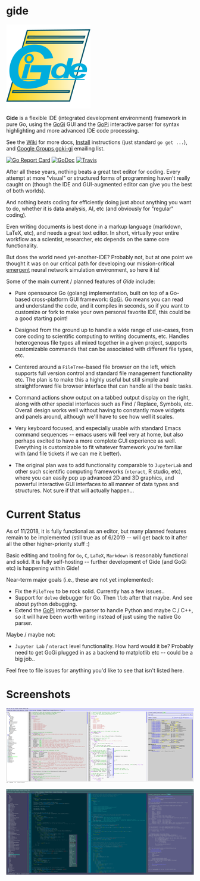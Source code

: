# gide

![alt tag](logo/gide_icon.png)

**Gide** is a flexible IDE (integrated development environment) framework in pure Go, using the [GoGi](https://github.com/goki/gi) GUI and the [GoPi](https://github.com/goki/pi) interactive parser for syntax highlighting and more advanced IDE code processing.

See the [Wiki](https://github.com/goki/gide/wiki) for more docs,   [Install](https://github.com/goki/gide/wiki/Install) instructions (just standard `go get ...`), and [Google Groups goki-gi](https://groups.google.com/forum/#!forum/goki-gi) emailing list.

[![Go Report Card](https://goreportcard.com/badge/github.com/goki/gide)](https://goreportcard.com/report/github.com/goki/gide)
[![GoDoc](https://godoc.org/github.com/goki/gide?status.svg)](https://godoc.org/github.com/goki/gide)
[![Travis](https://travis-ci.com/goki/gide.svg?branch=master)](https://travis-ci.com/goki/gide)

After all these years, nothing beats a great text editor for coding.  Every attempt at more "visual" or structured forms of programming haven't really caught on (though the IDE and GUI-augmented editor can give you the best of both worlds).

And nothing beats coding for efficiently doing just about anything you want to do, whether it is data analysis, AI, etc (and obviously for "regular" coding).

Even writing documents is best done in a markup language (markdown, LaTeX, etc), and needs a great text editor.  In short, virtually your entire workflow as a scientist, researcher, etc depends on the same core functionality.

But does the world need yet-another-IDE? Probably not, but at one point we thought it was on our critical path for developing our mission-critical [emergent](https://github.com/emer/emergent) neural network simulation environment, so here it is!

Some of the main current / planned features of *Gide* include:

* Pure opensource Go (golang) implementation, built on top of a Go-based cross-platform GUI framework: [GoGi](https://github.com/goki/gi).  Go means you can read and understand the code, and it compiles in seconds, so if you want to customize or fork to make your own personal favorite IDE, this could be a good starting point!

* Designed from the ground up to handle a wide range of use-cases, from core coding to scientific computing to writing documents, etc.  Handles heterogenous file types all mixed together in a given project, supports customizable commands that can be associated with different file types, etc.

* Centered around a `FileTree`-based file browser on the left, which supports full version control and standard file management functionality etc.  The plan is to make this a highly useful but still simple and straightforward file browser interface that can handle all the basic tasks.

* Command actions show output on a tabbed output display on the right, along with other special interfaces such as Find / Replace, Symbols, etc.  Overall design works well without having to constantly move widgets and panels around, although we'll have to see how well it scales.

* Very keyboard focused, and especially usable with standard Emacs command sequences -- emacs users will feel very at home, but also perhaps excited to have a more complete GUI experience as well.  Everything is customizable to fit whatever framework you're familiar with (and file tickets if we can me it better).

* The original plan was to add functionality comparable to `JupyterLab` and other such scientific computing frameworks (`nteract`, R studio, etc), where you can easily pop up advanced 2D and 3D graphics, and powerful interactive GUI interfaces to all manner of data types and structures.  Not sure if that will actually happen...

# Current Status

As of 11/2018, it is fully functional as an editor, but many planned features remain to be implemented (still true as of 6/2019 -- will get back to it after all the other higher-priority stuff :)

Basic editing and tooling for `Go`, `C`, `LaTeX`, `Markdown` is reasonably functional and solid.  It is fully self-hosting -- further development of Gide (and GoGi etc) is happening within Gide!

Near-term major goals (i.e., these are not yet implemented):
* Fix the `FileTree` to be rock solid.  Currently has a few issues..
* Support for `delve` debugger for Go.  Then `lldb` after that maybe.  And see about python debugging.
* Extend the [GoPi](https://github.com/goki/pi) interactive parser to handle Python and maybe C / C++, so it will have been worth writing instead of just using the native Go parser.

Maybe / maybe not:
* `Jupyter Lab` / `nteract` level functionality.  How hard would it be?  Probably need to get GoGi plugged in as a backend to matplotlib etc -- could be a big job..

Feel free to file issues for anything you'd like to see that isn't listed here.

# Screenshots

![Screenshot](screenshot.png?raw=true "Screenshot")

![Screenshot, darker](screenshot_dark.png?raw=true "Screenshot, darker color scheme")
